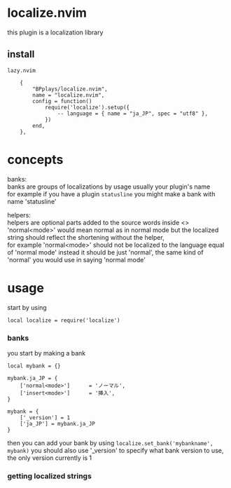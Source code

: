 # localize.nvim
this plugin is a localization library

## install

`lazy.nvim`
```
	{
		"BPplays/localize.nvim",
		name = "localize.nvim",
		config = function()
			require('localize').setup({
				-- language = { name = "ja_JP", spec = "utf8" },
			})
		end,
	},
```

# concepts
banks:  <br>
banks are groups of localizations by usage usually your plugin's name  <br>
for example if you have a plugin `statusline` you might make a bank with name 'statusline'

helpers:  <br>
helpers are optional parts added to the source words inside <> 'normal\<mode\>' would mean normal as in normal mode but the localized string should reflect the shortening without the helper,  <br>
for example 'normal\<mode\>' should not be localized to the language equal of 'normal mode' instead it should be just 'normal', the same kind of 'normal' you would use in saying 'normal mode'

# usage
start by using
```
local localize = require('localize')
```

### banks
you start by making a bank
```
local mybank = {}

mybank.ja_JP = {
	['normal<mode>']      = 'ノーマル',
	['insert<mode>']      = '挿入',
}

mybank = {
	['_version'] = 1
	['ja_JP'] = mybank.ja_JP
}
```
then you can add your bank by using `localize.set_bank('mybankname', mybank)`
you should also use '_version' to specify what bank version to use, the only version currently is 1


### getting localized strings


